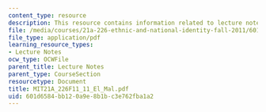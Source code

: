```yaml
---
content_type: resource
description: This resource contains information related to lecture notes.
file: /media/courses/21a-226-ethnic-and-national-identity-fall-2011/601d6584bb120a9e8b1bc3e762fba1a2_MIT21A_226F11_11_El_Mal.pdf
file_type: application/pdf
learning_resource_types:
- Lecture Notes
ocw_type: OCWFile
parent_title: Lecture Notes
parent_type: CourseSection
resourcetype: Document
title: MIT21A_226F11_11_El_Mal.pdf
uid: 601d6584-bb12-0a9e-8b1b-c3e762fba1a2
---
```

